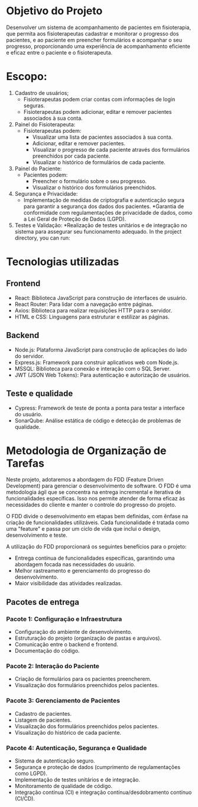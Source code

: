 # Objetivo do Projeto

Desenvolver um sistema de acompanhamento de pacientes em fisioterapia, que permita aos fisioterapeutas cadastrar e monitorar o progresso dos pacientes, e ao paciente em preencher formulários e acompanhar o seu progresso, proporcionando uma experiência de acompanhamento eficiente e eficaz entre o paciente e o fisioterapeuta.

# Escopo:
1. Cadastro de usuários;
    * Fisioterapeutas podem criar contas com informações de login seguras.
    * Fisioterapeutas podem adicionar, editar e remover pacientes associados à sua conta.
2. Painel do Fisioterapeuta:
    * Fisioterapeutas podem:
        * Visualizar uma lista de pacientes associados à sua conta.
        * Adicionar, editar e remover pacientes.
        * Visualizar o progresso de cada paciente através dos formulários preenchidos por cada paciente.
        * Visualizar o histórico de formulários de cada paciente.
3. Painel do Paciente:
    * Pacientes podem:
        * Preencher o formulário sobre o seu progresso.
        * Visualizar o histórico dos formulários preenchidos.
4. Segurança e Privacidade:
    * Implementação de medidas de criptografia e autenticação segura para garantir a segurança dos dados dos pacientes.
    *Garantia de conformidade com regulamentações de privacidade de dados, como a Lei Geral de Proteção de Dados (LGPD).
5. Testes e Validação:
    *Realização de testes unitários e de integração no sistema para assegurar seu funcionamento adequado.
In the project directory, you can run:

# Tecnologias utilizadas
## Frontend
* React: Biblioteca JavaScript para construção de interfaces de usuário.
* React Router: Para lidar com a navegação entre páginas.
* Axios: Biblioteca para realizar requisições HTTP para o servidor.
* HTML e CSS: Linguagens para estruturar e estilizar as páginas.

## Backend
* Node.js: Plataforma JavaScript para construção de aplicações do lado do servidor.
* Express.js: Framework para construir aplicativos web com Node.js.
* MSSQL: Biblioteca para conexão e interação com o SQL Server.
* JWT (JSON Web Tokens): Para autenticação e autorização de usuários.

## Teste e qualidade
* Cypress: Framework de teste de ponta a ponta para testar a interface do usuário.
* SonarQube: Análise estática de código e detecção de problemas de qualidade.


# Metodologia de Organização de Tarefas
Neste projeto, adotaremos a abordagem do FDD (Feature Driven Development) para gerenciar o desenvolvimento de software. O FDD é uma metodologia ágil que se concentra na entrega incremental e iterativa de funcionalidades específicas. Isso nos permite atender de forma eficaz às necessidades do cliente e manter o controle do progresso do projeto.

O FDD divide o desenvolvimento em etapas bem definidas, com ênfase na criação de funcionalidades utilizáveis. Cada funcionalidade é tratada como uma "feature" e passa por um ciclo de vida que inclui o design, desenvolvimento e teste.

A utilização do FDD proporcionará os seguintes benefícios para o projeto:

* Entrega contínua de funcionalidades específicas, garantindo uma abordagem focada nas necessidades do usuário.
* Melhor rastreamento e gerenciamento do progresso do desenvolvimento.
* Maior visibilidade das atividades realizadas.

## Pacotes de entrega
### Pacote 1: Configuração e Infraestrutura
* Configuração do ambiente de desenvolvimento.
* Estruturação do projeto (organização de pastas e arquivos).
* Comunicação entre o backend e frontend.
* Documentação do código.

### Pacote 2: Interação do Paciente
* Criação de formulários para os pacientes preencherem.
* Visualização dos formulários preenchidos pelos pacientes.

### Pacote 3: Gerenciamento de Pacientes
* Cadastro de pacientes.
* Listagem de pacientes.
* Visualização dos formulários preenchidos pelos pacientes.
* Visualização do histórico de cada paciente.


### Pacote 4: Autenticação, Segurança e Qualidade
* Sistema de autenticação seguro.
* Segurança e proteção de dados (cumprimento de regulamentações como LGPD).
* Implementação de testes unitários e de integração.
* Monitoramento de qualidade de código.
* Integração contínua (CI) e integração contínua/desdobramento contínuo (CI/CD).